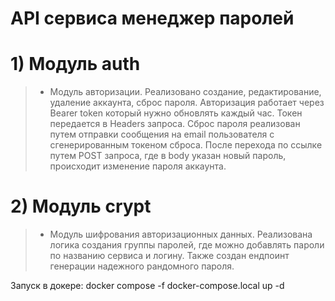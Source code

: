 # API сервиса менеджер паролей

# 1) Модуль auth

> - Модуль авторизации. Реализовано создание, редактирование, удаление аккаунта,
сброс пароля. Авторизация работает через Bearer token который нужно обновлять каждый час.
Токен передается в Headers запроса.
Сброс пароля реализован путем отправки сообщения на email пользователя с сгенерированным
токеном сброса. После перехода по ссылке путем POST запроса, где в body указан новый пароль,
происходит изменение пароля аккаунта.

# 2) Модуль crypt

> - Модуль шифрования авторизационных данных. Реализована логика создания группы паролей,
где можно добавлять пароли по названию сервиса и логину. Также создан ендпоинт генерации надежного рандомного пароля.


Запуск в докере: docker compose -f docker-compose.local up -d